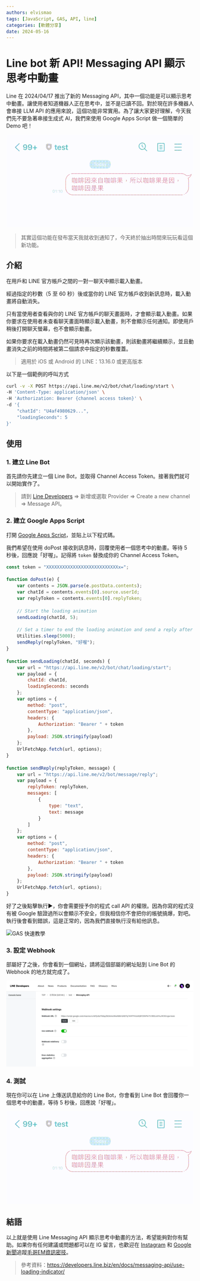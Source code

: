 ```yaml
---
authors: elvismao
tags: [JavaScript, GAS, API, line]
categories: [軟體分享]
date: 2024-05-16
---
```


# Line bot 新 API! Messaging API 顯示思考中動畫

Line 在 2024/04/17 推出了新的 Messaging API，其中一個功能是可以顯示思考中動畫。讓使用者知道機器人正在思考中，並不是已讀不回。對於現在許多機器人會串接 LLM API 的應用來說，這個功能非常實用。為了讓大家更好理解，今天我們先不要急著串接生成式 AI，我們來使用 Google Apps Script 做一個簡單的 Demo 吧！

![成果](result.gif)

> 其實這個功能在發布當天我就收到通知了，今天終於抽出時間來玩玩看這個新功能。

## 介紹

在用戶和 LINE 官方帳戶之間的一對一聊天中顯示載入動畫。

經過指定的秒數（5 至 60 秒）後或當你的 LINE 官方帳戶收到新訊息時，載入動畫將自動消失。

只有當使用者查看與你的 LINE 官方帳戶的聊天畫面時，才會顯示載入動畫。如果你要求在使用者未查看聊天畫面時顯示載入動畫，則不會顯示任何通知。即使用戶稍後打開聊天螢幕，也不會顯示動畫。

如果你要求在載入動畫仍然可見時再次顯示該動畫，則該動畫將繼續顯示，並且動畫消失之前的時間將被第二個請求中指定的秒數覆蓋。

> 適用於 iOS 或 Android 的 LINE：13.16.0 或更高版本

以下是一個範例的呼叫方式

```bash
curl -v -X POST https://api.line.me/v2/bot/chat/loading/start \
-H 'Content-Type: application/json' \
-H 'Authorization: Bearer {channel access token}' \
-d '{
    "chatId": "U4af4980629...",
    "loadingSeconds": 5
}'
```

## 使用

### 1. 建立 Line Bot

首先請你先建立一個 Line Bot，並取得 Channel Access Token。接著我們就可以開始實作了。

> 請到 [Line Developers](https://developers.line.biz/console/) => 新增或選取 Provider => Create a new channel => Message API。

### 2. 建立 Google Apps Script

打開 [Google Apps Script](https://script.google.com/u/0/home/projects/create)，並貼上以下程式碼。

我們希望在使用 doPost 接收到訊息時，回覆使用者一個思考中的動畫。等待 5 秒後，回應說「好喔」。記得將 `token` 替換成你的 Channel Access Token。

```javascript
const token = "XXXXXXXXXXXXXXXXXXXXXXXXXXXx=";

function doPost(e) {
    var contents = JSON.parse(e.postData.contents);
    var chatId = contents.events[0].source.userId;
    var replyToken = contents.events[0].replyToken;

    // Start the loading animation
    sendLoading(chatId, 5);

    // Set a timer to end the loading animation and send a reply after 5 seconds
    Utilities.sleep(5000);
    sendReply(replyToken, "好喔");
}

function sendLoading(chatId, seconds) {
    var url = "https://api.line.me/v2/bot/chat/loading/start";
    var payload = {
        chatId: chatId,
        loadingSeconds: seconds
    };
    var options = {
        method: "post",
        contentType: "application/json",
        headers: {
            Authorization: "Bearer " + token
        },
        payload: JSON.stringify(payload)
    };
    UrlFetchApp.fetch(url, options);
}

function sendReply(replyToken, message) {
    var url = "https://api.line.me/v2/bot/message/reply";
    var payload = {
        replyToken: replyToken,
        messages: [
            {
                type: "text",
                text: message
            }
        ]
    };
    var options = {
        method: "post",
        contentType: "application/json",
        headers: {
            Authorization: "Bearer " + token
        },
        payload: JSON.stringify(payload)
    };
    UrlFetchApp.fetch(url, options);
}
```

好了之後點擊執行▶️，你會需要授予你的程式 call API 的權限。因為你寫的程式沒有被 Google 驗證過所以會顯示不安全，但我相信你不會把你的帳號搞爆，對吧。執行後會看到錯誤，這是正常的，因為我們直接執行沒有給他訊息。

![GAS 快速教學](gas.jpg)

### 3. 設定 Webhook

部屬好了之後，你會看到一個網址，請將這個部屬的網址貼到 Line Bot 的 Webhook 的地方就完成了。

![設定 Webhook](set-webhook.webp)

### 4. 測試

現在你可以在 Line 上傳送訊息給你的 Line Bot，你會看到 Line Bot 會回覆你一個思考中的動畫，等待 5 秒後，回應說「好喔」。

![成果](result.gif)

## 結語

以上就是使用 Line Messaging API 顯示思考中動畫的方法，希望能夠對你有幫助。如果你有任何建議或問題都可以在 IG 留言，也歡迎在 [Instagram](https://www.instagram.com/em.tec.blog) 和 [Google 新聞](https://news.google.com/publications/CAAqBwgKMKXLvgswsubVAw?ceid=TW:zh-Hant&oc=3)追蹤[毛哥EM資訊密技](https://em-tec.github.io/)。

> 參考資料：https://developers.line.biz/en/docs/messaging-api/use-loading-indicator/
